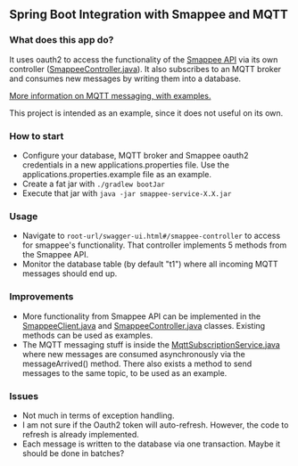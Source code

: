 ## Spring Boot Integration with Smappee and MQTT

### What does this app do?
It uses oauth2 to access the functionality of the [Smappee API](https://smappee.atlassian.net/wiki/spaces/DEVAPI/overview) via its own controller ([SmappeeController.java](https://github.com/Theoklitos/smappee-service/blob/master/src/main/java/de/diedev/smappee/controller/SmappeeController.java)). It also subscribes to an MQTT broker and consumes new messages by writing them into a database.

[More information on MQTT messaging, with examples.](https://www.hivemq.com/blog/how-to-get-started-with-mqtt)

This project is intended as an example, since it does not useful on its own.

### How to start
* Configure your database, MQTT broker and Smappee oauth2 credentials in a new  applications.properties file. Use the applications.properties.example file as an example.
* Create a fat jar with `./gradlew bootJar`
* Execute that jar with `java -jar smappee-service-X.X.jar`

### Usage
* Navigate to `root-url/swagger-ui.html#/smappee-controller` to access for smappee's functionality. That controller implements 5 methods from the Smappee API.
* Monitor the database table (by default "t1") where all incoming MQTT messages should end up.

### Improvements
* More functionality from Smappee API can be implemented in the [SmappeeClient.java](https://github.com/Theoklitos/smappee-service/blob/master/src/main/java/de/diedev/smappee/client/SmappeeClient.java) and [SmappeeController.java](https://github.com/Theoklitos/smappee-service/blob/master/src/main/java/de/diedev/smappee/controller/SmappeeController.java) classes. Existing methods can be used as examples.
* The MQTT messaging stuff is inside the [MqttSubscriptionService.java](https://github.com/Theoklitos/smappee-service/blob/master/src/main/java/de/diedev/smappee/messaging/MqttSubscriberService.java) where new messages are consumed asynchronously via the messageArrived() method. There also exists a method to send messages to the same topic, to be used as an example.

### Issues
* Not much in terms of exception handling.
* I am not sure if the Oauth2 token will auto-refresh. However, the code to refresh is already implemented.
* Each message is written to the database via one transaction. Maybe it should be done in batches?
